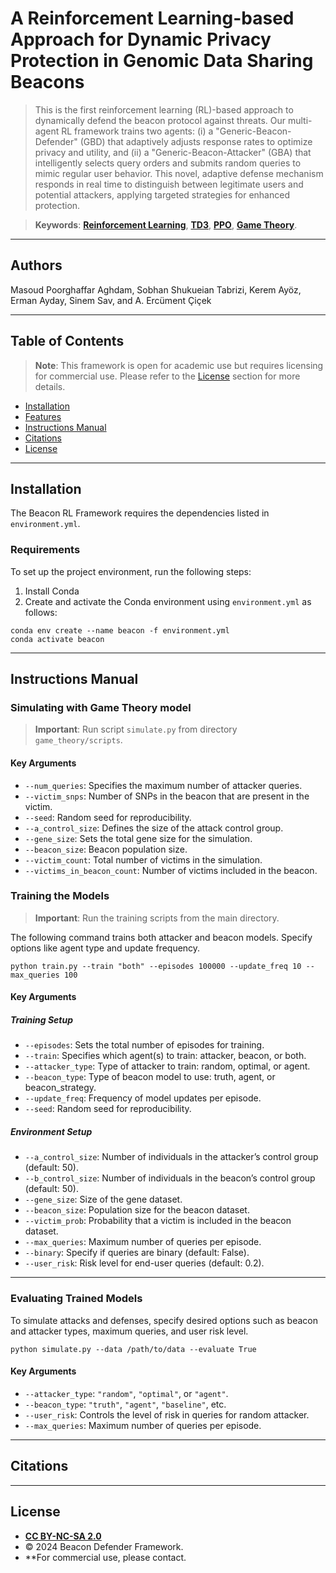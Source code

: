 # A Reinforcement Learning-based Approach for Dynamic Privacy Protection in Genomic Data Sharing Beacons

> This is the first reinforcement learning (RL)-based approach to dynamically defend the beacon protocol against threats. Our multi-agent RL framework trains two agents: (i) a "Generic-Beacon-Defender" (GBD) that adaptively adjusts response rates to optimize privacy and utility, and (ii) a "Generic-Beacon-Attacker" (GBA) that intelligently selects query orders and submits random queries to mimic regular user behavior. This novel, adaptive defense mechanism responds in real time to distinguish between legitimate users and potential attackers, applying targeted strategies for enhanced protection.

> **Keywords**: <a href="https://en.wikipedia.org/wiki/Reinforcement_learning" target="_blank">**Reinforcement Learning**</a>, <a href="https://arxiv.org/abs/1802.09477" target="_blank">**TD3**</a>, <a href="https://spinningup.openai.com/en/latest/algorithms/ppo.html" target="_blank">**PPO**</a>, <a href="https://en.wikipedia.org/wiki/Game_theory" target="_blank">**Game Theory**</a>.

---

## Authors

Masoud Poorghaffar Aghdam, Sobhan Shukueian Tabrizi, Kerem Ayöz, Erman Ayday, Sinem Sav, and A. Ercüment Çiçek


---

## Table of Contents 

> **Note**: This framework is open for academic use but requires licensing for commercial use. Please refer to the [License](#license) section for more details.

- [Installation](#installation)
- [Features](#features)
- [Instructions Manual](#instructions-manual)
- [Citations](#citations)
- [License](#license)

---

## Installation

The Beacon RL Framework requires the dependencies listed in `environment.yml`. 

### Requirements

To set up the project environment, run the following steps:

1. Install Conda
2. Create and activate the Conda environment using `environment.yml` as follows:

```shell
conda env create --name beacon -f environment.yml
conda activate beacon
```
---

## Instructions Manual

### Simulating with Game Theory model
> **Important**: Run script `simulate.py` from directory `game_theory/scripts`.

#### Key Arguments

- `--num_queries`: Specifies the maximum number of attacker queries.
- `--victim_snps`: Number of SNPs in the beacon that are present in the victim.
- `--seed`: Random seed for reproducibility.
- `--a_control_size`: Defines the size of the attack control group.
- `--gene_size`: Sets the total gene size for the simulation.
- `--beacon_size`: Beacon population size.
- `--victim_count`: Total number of victims in the simulation.
- `--victims_in_beacon_count`: Number of victims included in the beacon.

### Training the Models

> **Important**: Run the training scripts from the main directory.

The following command trains both attacker and beacon models. Specify options like agent type and update frequency.

```shell
python train.py --train "both" --episodes 100000 --update_freq 10 --max_queries 100
```

#### Key Arguments

##### Training Setup
-  `--episodes`: Sets the total number of episodes for training.
-	`--train`: Specifies which agent(s) to train: attacker, beacon, or both.
-	`--attacker_type`: Type of attacker to train: random, optimal, or agent.
-	`--beacon_type`: Type of beacon model to use: truth, agent, or beacon_strategy.
-	`--update_freq`: Frequency of model updates per episode.
-  `--seed`: Random seed for reproducibility.

##### Environment Setup

-	`--a_control_size`: Number of individuals in the attacker’s control group (default: 50).
-	`--b_control_size`: Number of individuals in the beacon’s control group (default: 50).
-	`--gene_size`: Size of the gene dataset.
-	`--beacon_size`: Population size for the beacon dataset.
-	`--victim_prob`: Probability that a victim is included in the beacon dataset.
-	`--max_queries`: Maximum number of queries per episode.
-	`--binary`: Specify if queries are binary (default: False).
-	`--user_risk`: Risk level for end-user queries (default: 0.2).

---

### Evaluating Trained Models

To simulate attacks and defenses, specify desired options such as beacon and attacker types, maximum queries, and user risk level.

```shell
python simulate.py --data /path/to/data --evaluate True 
```

#### Key Arguments
- `--attacker_type`: `"random"`, `"optimal"`, or `"agent"`.
- `--beacon_type`: `"truth"`, `"agent"`, `"baseline"`, etc.
- `--user_risk`: Controls the level of risk in queries for random attacker.
-	`--max_queries`: Maximum number of queries per episode.

---

## Citations

---

## License

- **[CC BY-NC-SA 2.0](https://creativecommons.org/licenses/by-nc-sa/2.0/)**
- © 2024 Beacon Defender Framework.
- **For commercial use, please contact.
